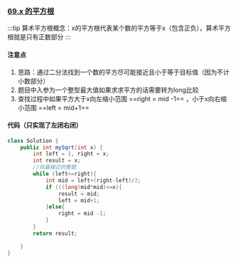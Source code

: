 ### [69.x 的平方根](https://leetcode.cn/problems/sqrtx/)
:::tip
算术平方根概念：x的平方根代表某个数的平方等于x（包含正负），算术平方根就是只有正数部分
:::
#### 注意点
1. 思路：通过二分法找到一个数的平方尽可能接近且小于等于目标值（因为不计小数部分）
2. 题目中入参为一个整型最大值如果求求平方的话需要转为long比较
3. 查找过程中如果平方大于x向左缩小范围 ==right = mid -1== ，小于x向右缩小范围 ==left = mid+1== 


#### 代码（只实现了左闭右闭）

```java
class Solution {
    public int mySqrt(int x) {
        int left = 1, right = x;
        int result = x;
        //找最接近的整数
        while (left<=right){
            int mid = left+(right-left)/2;
            if (((long)mid*mid)<=x){
                result = mid;
                left = mid+1;
            }else{
                right = mid -1;
            }
        }
        return result;

    }
}
```